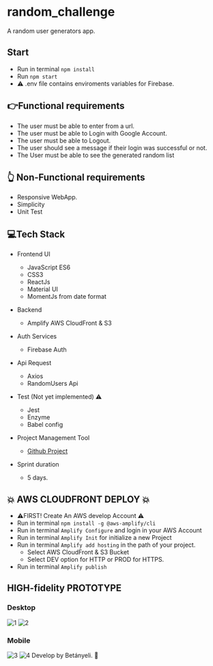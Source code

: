 # random_challenge
A random user generators app.

## Start 

- Run in terminal `npm install`
- Run  `npm start`
- :warning: .env file contains enviroments variables for Firebase.

## :point_right:Functional requirements
- The user must be able to enter from a url.
- The user must be able to Login with Google Account.
- The user must be able to Logout.
- The user should see a message if their login was successful or not.
- The User must be able to see the generated random list


## :point_up_2: Non-Functional requirements
- Responsive WebApp.
- Simplicity
- Unit Test

## :computer:Tech Stack
- Frontend UI
    - JavaScript ES6
    - CSS3
    - ReactJs
    - Material UI
    - MomentJs from date format

- Backend
    - Amplify AWS CloudFront & S3

- Auth Services
    - Firebase Auth

- Api Request
    - Axios
    - RandomUsers Api

- Test (Not yet implemented) :warning:
    - Jest
    - Enzyme
    - Babel config

- Project Management Tool
    -  [Github Project](https://github.com/betanyeli/random_challenge)

- Sprint duration
    - 5 days.

## :collision: AWS CLOUDFRONT DEPLOY :collision:
- :warning:FIRST! Create An AWS develop Account :warning:
- Run in terminal `npm install -g @aws-amplify/cli`
- Run in terminal `Amplify Configure` and login in your AWS Account
- Run in terminal `Amplify Init` for initialize a new Project
- Run  in terminal `Amplify add hosting` in the path of your project.
    - Select AWS CloudFront & S3 Bucket
    - Select DEV option for HTTP or PROD for HTTPS.
- Run in terminal `Amplify publish` 


## HIGH-fidelity PROTOTYPE

### Desktop
![1](src/assets/1.PNG)
![2](src/assets/2.PNG)
### Mobile
![3](src/assets/3.PNG)
![4](src/assets/4.PNG)
Develop by Betányeli. :eyes:
